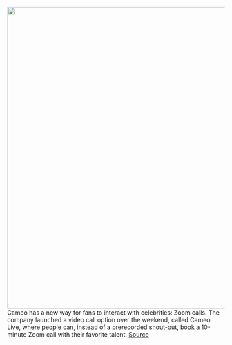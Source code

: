<img src='https://cdn.vox-cdn.com/thumbor/s7HxKiYDtoIuhsp-l-l9f258Vyo=/0x0:1926x1284/1200x800/filters:focal(809x488:1117x796)/cdn.vox-cdn.com/uploads/chorus_image/image/66935407/cameolive.0.jpg' width='700px' /><br/>
Cameo has a new way for fans to interact with celebrities: Zoom calls. The company launched a video call option over the weekend, called Cameo Live, where people can, instead of a prerecorded shout-out, book a 10-minute Zoom call with their favorite talent.
<a href='https://www.theverge.com/2020/6/15/21291381/cameo-zoom-call-live-launch-celebrity'> Source <a/>